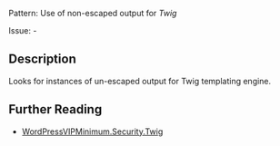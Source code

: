 Pattern: Use of non-escaped output for _Twig_

Issue: -

## Description

Looks for instances of un-escaped output for Twig templating engine.

## Further Reading

* [WordPressVIPMinimum.Security.Twig](https://github.com/Automattic/VIP-Coding-Standards/tree/develop/WordPressVIPMinimum/Sniffs/Security/TwigSniff.php)